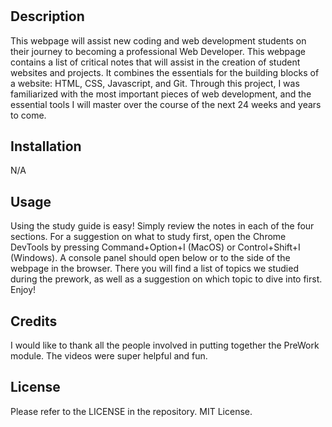 # <UNC Coding Bootcamp: The Prework Study Guide>

## Description

This webpage will assist new coding and web development students on their journey to becoming a professional Web Developer. This webpage contains a list of critical notes that will assist in the creation of student websites and projects. It combines the essentials for the building blocks of a website: HTML, CSS, Javascript, and Git. Through this project, I was familiarized with the most important pieces of web development, and the essential tools I will master over the course of the next 24 weeks and years to come.

## Installation

N/A

## Usage

Using the study guide is easy! Simply review the notes in each of the four sections. For a suggestion on what to study first, open the Chrome DevTools by pressing Command+Option+I (MacOS) or Control+Shift+I (Windows). A console panel should open below or to the side of the webpage in the browser. There you will find a list of topics we studied during the prework, as well as a suggestion on which topic to dive into first. Enjoy! 

## Credits

I would like to thank all the people involved in putting together the PreWork module. The videos were super helpful and fun. 

## License

Please refer to the LICENSE in the repository. MIT License. 
